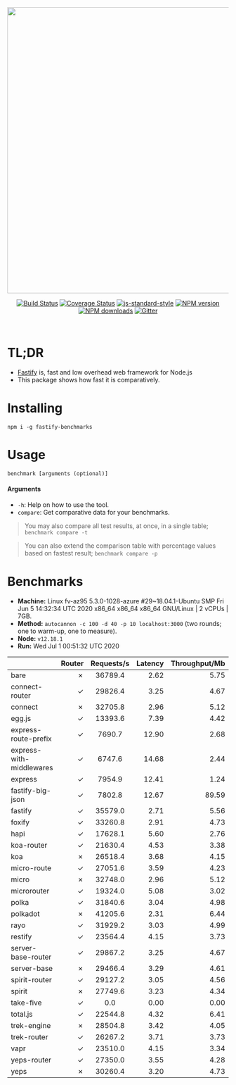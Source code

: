 <div align="center">
<img src="https://github.com/fastify/graphics/raw/master/full-logo.png" width="650" height="auto"/>
</div>

<div align="center">

[![Build Status](https://travis-ci.org/fastify/fastify.svg?branch=master)](https://travis-ci.org/fastify/fastify)
[![Coverage Status](https://coveralls.io/repos/github/fastify/fastify/badge.svg?branch=master)](https://coveralls.io/github/fastify/fastify?branch=master)
[![js-standard-style](https://img.shields.io/badge/code%20style-standard-brightgreen.svg?style=flat)](http://standardjs.com/)
[![NPM version](https://img.shields.io/npm/v/fastify.svg?style=flat)](https://www.npmjs.com/package/fastify)
[![NPM downloads](https://img.shields.io/npm/dm/fastify.svg?style=flat)](https://www.npmjs.com/package/fastify) [![Gitter](https://badges.gitter.im/gitterHQ/gitter.svg)](https://gitter.im/fastify)
</div>
<br />

# TL;DR

* [Fastify](https://github.com/fastify/fastify) is, fast and low overhead web framework for Node.js
* This package shows how fast it is comparatively.

# Installing

```
npm i -g fastify-benchmarks
```

# Usage

```
benchmark [arguments (optional)]
```

#### Arguments

* `-h`: Help on how to use the tool.
* `compare`: Get comparative data for your benchmarks.

> You may also compare all test results, at once, in a single table; `benchmark compare -t`

> You can also extend the comparison table with percentage values based on fastest result; `benchmark compare -p`
# Benchmarks
* __Machine:__ Linux fv-az95 5.3.0-1028-azure #29~18.04.1-Ubuntu SMP Fri Jun 5 14:32:34 UTC 2020 x86_64 x86_64 x86_64 GNU/Linux | 2 vCPUs | 7GB.
* __Method:__ `autocannon -c 100 -d 40 -p 10 localhost:3000` (two rounds; one to warm-up, one to measure).
* __Node:__ `v12.18.1`
* __Run:__ Wed Jul  1 00:51:32 UTC 2020

|                          | Router | Requests/s | Latency | Throughput/Mb |
| :--                      | --:    | :-:        | --:     | --:           |
| bare                     | ✗      | 36789.4    | 2.62    | 5.75          |
| connect-router           | ✓      | 29826.4    | 3.25    | 4.67          |
| connect                  | ✗      | 32705.8    | 2.96    | 5.12          |
| egg.js                   | ✓      | 13393.6    | 7.39    | 4.42          |
| express-route-prefix     | ✓      | 7690.7     | 12.90   | 2.68          |
| express-with-middlewares | ✓      | 6747.6     | 14.68   | 2.44          |
| express                  | ✓      | 7954.9     | 12.41   | 1.24          |
| fastify-big-json         | ✓      | 7802.8     | 12.67   | 89.59         |
| fastify                  | ✓      | 35579.0    | 2.71    | 5.56          |
| foxify                   | ✓      | 33260.8    | 2.91    | 4.73          |
| hapi                     | ✓      | 17628.1    | 5.60    | 2.76          |
| koa-router               | ✓      | 21630.4    | 4.53    | 3.38          |
| koa                      | ✗      | 26518.4    | 3.68    | 4.15          |
| micro-route              | ✓      | 27051.6    | 3.59    | 4.23          |
| micro                    | ✗      | 32748.0    | 2.96    | 5.12          |
| microrouter              | ✓      | 19324.0    | 5.08    | 3.02          |
| polka                    | ✓      | 31840.6    | 3.04    | 4.98          |
| polkadot                 | ✗      | 41205.6    | 2.31    | 6.44          |
| rayo                     | ✓      | 31929.2    | 3.03    | 4.99          |
| restify                  | ✓      | 23564.4    | 4.15    | 3.73          |
| server-base-router       | ✓      | 29867.2    | 3.25    | 4.67          |
| server-base              | ✗      | 29466.4    | 3.29    | 4.61          |
| spirit-router            | ✓      | 29127.2    | 3.05    | 4.56          |
| spirit                   | ✗      | 27749.6    | 3.23    | 4.34          |
| take-five                | ✓      | 0.0        | 0.00    | 0.00          |
| total.js                 | ✓      | 22544.8    | 4.32    | 6.41          |
| trek-engine              | ✗      | 28504.8    | 3.42    | 4.05          |
| trek-router              | ✓      | 26267.2    | 3.71    | 3.73          |
| vapr                     | ✓      | 23510.0    | 4.15    | 3.34          |
| yeps-router              | ✓      | 27350.0    | 3.55    | 4.28          |
| yeps                     | ✗      | 30260.4    | 3.20    | 4.73          |
